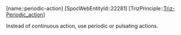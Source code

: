 ﻿---
type: TrizPrincipleSub
aliases:
- periodic-action
license: CC BY-SA 4.0
copyright: https://github.com/SpocWeb
IsDeleted: false
IsReadOnly: false
Confidential: public
tags: 
- Triz/Principle/Sub
---
[name::periodic-action]
[SpocWebEntityId::22281]
[TrizPrinciple::[Triz-Periodic_action](tech/Triz/Principle/Triz-Periodic_action.md)]

Instead of continuous action, use periodic or pulsating actions.
